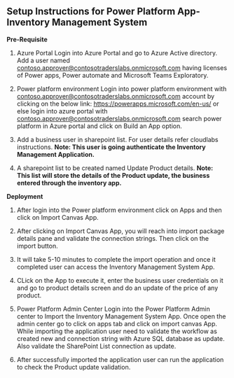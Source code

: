 **Setup Instructions for Power Platform App- Inventory Management System**
--------------------------------------------------------------------------

**Pre-Requisite**
  1.	Azure Portal
      Login into Azure Portal and go to Azure Active directory.
      Add a user named contoso.approver@contosotraderslabs.onmicrosoft.com having licenses of Power apps, Power automate and Microsoft Teams Exploratory.

  2.  Power platform environment
      Login into power platform environment with contoso.approver@contosotraderslabs.onmicrosoft.com account by clicking on the below link:
      https://powerapps.microsoft.com/en-us/  or else login into azure portal with contoso.approver@contosotraderslabs.onmicrosoft.com search power platform in Azure           portal and click on Build an App option.
  3.  Add a business user in sharepoint list. For user details refer cloudlabs instructions.
      **Note: This user is going authenticate the Inventory Management Application.** 
  4. A sharepoint list to be created named Update Product details.
      **Note: This list will store the details of the Product update, the business entered through the inventory app.**
      
**Deployment**

  1. After login into the Power platform environment click on Apps and then click on Import Canvas App.
  2. After clicking on Import Canvas App, you will reach into import package details pane and validate the connection strings. Then click on the import button.
  3. It will take 5-10 minutes to complete the import operation and once it completed user can access the Inventory Management System App.
  4. CLick on the App to execute it, enter the business user credentials on it and go to product details screen and do an update of the price of any product.
  
    



3.	Power Platform Admin Center 
Login into the Power Platform Admin center to Import the Inventory Management System App. Once open the admin center go to click on apps tab and click on import canvas App. While importing the application user need to validate the workflow as created new and connection string with Azure SQL database as update. Also validate the SharePoint List connection as update.

4.	After successfully imported the application user can run the application to check the Product update validation.
